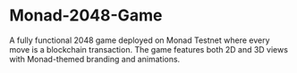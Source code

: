 # Monad-2048-Game
A fully functional 2048 game deployed on Monad Testnet where every move is a blockchain transaction. The game features both 2D and 3D views with Monad-themed branding and animations.

